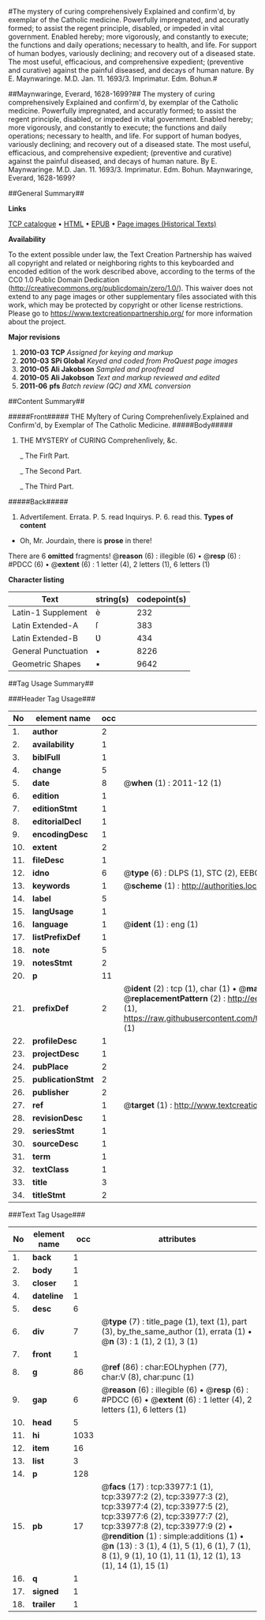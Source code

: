#The mystery of curing comprehensively Explained and confirm'd, by exemplar of the Catholic medicine. Powerfully impregnated, and accuratly formed; to assist the regent principle, disabled, or impeded in vital government. Enabled hereby; more vigorously, and constantly to execute; the functions and daily operations; necessary to health, and life. For support of human bodyes, variously declining; and recovery out of a diseased state. The most useful, efficacious, and comprehensive expedient; (preventive and curative) against the painful diseased, and decays of human nature. By E. Maynwaringe. M.D. Jan. 11. 1693/3. Imprimatur. Edm. Bohun.#

##Maynwaringe, Everard, 1628-1699?##
The mystery of curing comprehensively Explained and confirm'd, by exemplar of the Catholic medicine. Powerfully impregnated, and accuratly formed; to assist the regent principle, disabled, or impeded in vital government. Enabled hereby; more vigorously, and constantly to execute; the functions and daily operations; necessary to health, and life. For support of human bodyes, variously declining; and recovery out of a diseased state. The most useful, efficacious, and comprehensive expedient; (preventive and curative) against the painful diseased, and decays of human nature. By E. Maynwaringe. M.D. Jan. 11. 1693/3. Imprimatur. Edm. Bohun.
Maynwaringe, Everard, 1628-1699?

##General Summary##

**Links**

[TCP catalogue](http://www.ota.ox.ac.uk/tcp/)  • 
[HTML](http://tei.it.ox.ac.uk/tcp/Texts-HTML/free/A50/A50447.html)  • 
[EPUB](http://tei.it.ox.ac.uk/tcp/Texts-EPUB/free/A50/A50447.epub) • 
[Page images (Historical Texts)](https://historicaltexts.jisc.ac.uk/eebo-99829537e)

**Availability**

To the extent possible under law, the Text Creation Partnership has waived all copyright and related or neighboring rights to this keyboarded and encoded edition of the work described above, according to the terms of the CC0 1.0 Public Domain Dedication (http://creativecommons.org/publicdomain/zero/1.0/). This waiver does not extend to any page images or other supplementary files associated with this work, which may be protected by copyright or other license restrictions. Please go to https://www.textcreationpartnership.org/ for more information about the project.

**Major revisions**

1. __2010-03__ __TCP__ *Assigned for keying and markup*
1. __2010-03__ __SPi Global__ *Keyed and coded from ProQuest page images*
1. __2010-05__ __Ali Jakobson__ *Sampled and proofread*
1. __2010-05__ __Ali Jakobson__ *Text and markup reviewed and edited*
1. __2011-06__ __pfs__ *Batch review (QC) and XML conversion*

##Content Summary##

#####Front#####
THE Myſtery of Curing Comprehenſively.Explained and Confirm'd, by Exemplar of The Catholic Medicine.
#####Body#####

1. THE MYSTERY of CURING Comprehenſively, &c.

    _ The Firſt Part.

    _ The Second Part.

    _ The Third Part.

#####Back#####

1. Advertiſement.
Errata. P. 5. read Inquirys. P. 6. read this.
**Types of content**

  * Oh, Mr. Jourdain, there is **prose** in there!

There are 6 **omitted** fragments! 
 @__reason__ (6) : illegible (6)  •  @__resp__ (6) : #PDCC (6)  •  @__extent__ (6) : 1 letter (4), 2 letters (1), 6 letters (1)

**Character listing**


|Text|string(s)|codepoint(s)|
|---|---|---|
|Latin-1 Supplement|è|232|
|Latin Extended-A|ſ|383|
|Latin Extended-B|Ʋ|434|
|General Punctuation|•|8226|
|Geometric Shapes|▪|9642|

##Tag Usage Summary##

###Header Tag Usage###

|No|element name|occ|attributes|
|---|---|---|---|
|1.|__author__|2||
|2.|__availability__|1||
|3.|__biblFull__|1||
|4.|__change__|5||
|5.|__date__|8| @__when__ (1) : 2011-12 (1)|
|6.|__edition__|1||
|7.|__editionStmt__|1||
|8.|__editorialDecl__|1||
|9.|__encodingDesc__|1||
|10.|__extent__|2||
|11.|__fileDesc__|1||
|12.|__idno__|6| @__type__ (6) : DLPS (1), STC (2), EEBO-CITATION (1), PROQUEST (1), VID (1)|
|13.|__keywords__|1| @__scheme__ (1) : http://authorities.loc.gov/ (1)|
|14.|__label__|5||
|15.|__langUsage__|1||
|16.|__language__|1| @__ident__ (1) : eng (1)|
|17.|__listPrefixDef__|1||
|18.|__note__|5||
|19.|__notesStmt__|2||
|20.|__p__|11||
|21.|__prefixDef__|2| @__ident__ (2) : tcp (1), char (1)  •  @__matchPattern__ (2) : ([0-9\-]+):([0-9IVX]+) (1), (.+) (1)  •  @__replacementPattern__ (2) : http://eebo.chadwyck.com/downloadtiff?vid=$1&page=$2 (1), https://raw.githubusercontent.com/textcreationpartnership/Texts/master/tcpchars.xml#$1 (1)|
|22.|__profileDesc__|1||
|23.|__projectDesc__|1||
|24.|__pubPlace__|2||
|25.|__publicationStmt__|2||
|26.|__publisher__|2||
|27.|__ref__|1| @__target__ (1) : http://www.textcreationpartnership.org/docs/. (1)|
|28.|__revisionDesc__|1||
|29.|__seriesStmt__|1||
|30.|__sourceDesc__|1||
|31.|__term__|1||
|32.|__textClass__|1||
|33.|__title__|3||
|34.|__titleStmt__|2||


###Text Tag Usage###

|No|element name|occ|attributes|
|---|---|---|---|
|1.|__back__|1||
|2.|__body__|1||
|3.|__closer__|1||
|4.|__dateline__|1||
|5.|__desc__|6||
|6.|__div__|7| @__type__ (7) : title_page (1), text (1), part (3), by_the_same_author (1), errata (1)  •  @__n__ (3) : 1 (1), 2 (1), 3 (1)|
|7.|__front__|1||
|8.|__g__|86| @__ref__ (86) : char:EOLhyphen (77), char:V (8), char:punc (1)|
|9.|__gap__|6| @__reason__ (6) : illegible (6)  •  @__resp__ (6) : #PDCC (6)  •  @__extent__ (6) : 1 letter (4), 2 letters (1), 6 letters (1)|
|10.|__head__|5||
|11.|__hi__|1033||
|12.|__item__|16||
|13.|__list__|3||
|14.|__p__|128||
|15.|__pb__|17| @__facs__ (17) : tcp:33977:1 (1), tcp:33977:2 (2), tcp:33977:3 (2), tcp:33977:4 (2), tcp:33977:5 (2), tcp:33977:6 (2), tcp:33977:7 (2), tcp:33977:8 (2), tcp:33977:9 (2)  •  @__rendition__ (1) : simple:additions (1)  •  @__n__ (13) : 3 (1), 4 (1), 5 (1), 6 (1), 7 (1), 8 (1), 9 (1), 10 (1), 11 (1), 12 (1), 13 (1), 14 (1), 15 (1)|
|16.|__q__|1||
|17.|__signed__|1||
|18.|__trailer__|1||
